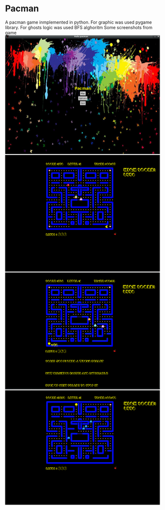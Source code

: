 # Pacman
A pacman game inmplemented in python. For graphic was used pygame library. For ghosts logic was used BFS alghoritm
Some screenshots from game
![s](.screenshots/screen1.png)
![s1](.screenshots/first.png)
![s2](.screenshots/before_last.png)
![s3](.screenshots/last_screen.png)
